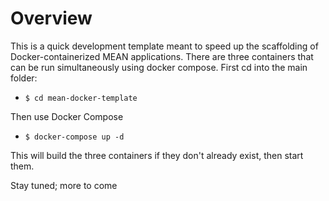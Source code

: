 # Overview

This is a quick development template meant to speed up the scaffolding of Docker-containerized MEAN applications. There are three containers that can be run simultaneously using docker compose. First cd into the main folder:
 - `$ cd mean-docker-template`

 Then use Docker Compose

 - `$ docker-compose up -d`

 This will build the three containers if they don't already exist, then start them.

 Stay tuned; more to come